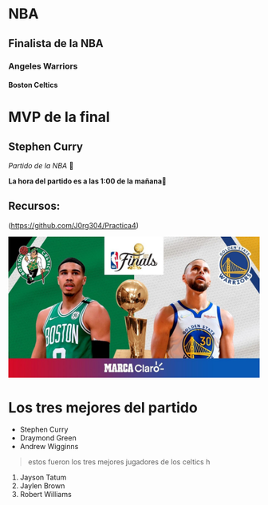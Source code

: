 # NBA

## Finalista de la NBA

### Angeles Warriors

#### Boston Celtics

# MVP de la final
## Stephen Curry

_Partido de la NBA_ 🏀

**La hora del partido es a las 1:00 de la mañana**🏀

## Recursos:
(https://github.com/J0rg304/Practica4)

![imagen](NBA.jpg)

# Los tres mejores del partido

- Stephen Curry
- Draymond Green
- Andrew Wigginns

> estos fueron los tres mejores jugadores de los celtics 
h
1. Jayson Tatum
2. Jaylen Brown 
3. Robert Williams